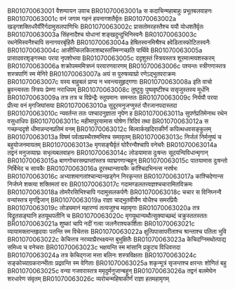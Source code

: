 BR01070063001	वैशम्पायन उवाच
BR01070063001a	स कदाचिन्महाबाहुः प्रभूतबलवाहनः
BR01070063001c	वनं जगाम गहनं हयनागशतैर्वृतः
BR01070063002a	खड्गशक्तिधरैर्वीरैर्गदामुसलपाणिभिः
BR01070063002c	प्रासतोमरहस्तैश्च ययौ योधशतैर्वृतः
BR01070063003a	सिंहनादैश्च योधानां शङ्खदुन्दुभिनिस्वनैः
BR01070063003c	रथनेमिस्वनैश्चापि सनागवरबृंहितैः
BR01070063004a	हेषितस्वनमिश्रैश्च क्ष्वेडितास्फोटितस्वनैः
BR01070063004c	आसीत्किलकिलाशब्दस्तस्मिन्गच्छति पार्थिवे
BR01070063005a	प्रासादवरशृङ्गस्थाः परया नृपशोभया
BR01070063005c	ददृशुस्तं स्त्रियस्तत्र शूरमात्मयशस्करम्
BR01070063006a	शक्रोपमममित्रघ्नं परवारणवारणम्
BR01070063006c	पश्यन्तः स्त्रीगणास्तत्र शस्त्रपाणिं स्म मेनिरे
BR01070063007a	अयं स पुरुषव्याघ्रो रणेऽद्भुतपराक्रमः
BR01070063007c	यस्य बाहुबलं प्राप्य न भवन्त्यसुहृद्गणाः
BR01070063008a	इति वाचो ब्रुवन्त्यस्ताः स्त्रियः प्रेम्णा नराधिपम्
BR01070063008c	तुष्टुवुः पुष्पवृष्टीश्च ससृजुस्तस्य मूर्धनि
BR01070063009a	तत्र तत्र च विप्रेन्द्रैः स्तूयमानः समन्ततः
BR01070063009c	निर्ययौ परया प्रीत्या वनं मृगजिघांसया
BR01070063010a	सुदूरमनुजग्मुस्तं पौरजानपदास्तदा
BR01070063010c	न्यवर्तन्त ततः पश्चादनुज्ञाता नृपेण ह
BR01070063011a	सुपर्णप्रतिमेनाथ रथेन वसुधाधिपः
BR01070063011c	महीमापूरयामास घोषेण त्रिदिवं तथा
BR01070063012a	स गच्छन्ददृशे धीमान्नन्दनप्रतिमं वनम्
BR01070063012c	बिल्वार्कखदिराकीर्णं कपित्थधवसङ्कुलम्
BR01070063013a	विषमं पर्वतप्रस्थैरश्मभिश्च समावृतम्
BR01070063013c	निर्जलं निर्मनुष्यं च बहुयोजनमायतम्
BR01070063013e	मृगसङ्घैर्वृतं घोरैरन्यैश्चापि वनेचरैः
BR01070063014a	तद्वनं मनुजव्याघ्रः सभृत्यबलवाहनः
BR01070063014c	लोडयामास दुःषन्तः सूदयन्विविधान्मृगान्
BR01070063015a	बाणगोचरसम्प्राप्तांस्तत्र व्याघ्रगणान्बहून्
BR01070063015c	पातयामास दुःषन्तो निर्बिभेद च सायकैः
BR01070063016a	दूरस्थान्सायकैः कांश्चिदभिनत्स नरर्षभः
BR01070063016c	अभ्याशमागतांश्चान्यान्खड्गेन निरकृन्तत
BR01070063017a	कांश्चिदेणान्स निर्जघ्ने शक्त्या शक्तिमतां वरः
BR01070063017c	गदामण्डलतत्त्वज्ञश्चचारामितविक्रमः
BR01070063018a	तोमरैरसिभिश्चापि गदामुसलकर्पणैः
BR01070063018c	चचार स विनिघ्नन्वै वन्यांस्तत्र मृगद्विजान्
BR01070063019a	राज्ञा चाद्भुतवीर्येण योधैश्च समरप्रियैः
BR01070063019c	लोड्यमानं महारण्यं तत्यजुश्च महामृगाः
BR01070063020a	तत्र विद्रुतसङ्घानि हतयूथपतीनि च
BR01070063020c	मृगयूथान्यथौत्सुक्याच्छब्दं चक्रुस्ततस्ततः
BR01070063021a	शुष्कां चापि नदीं गत्वा जलनैराश्यकर्शिताः
BR01070063021c	व्यायामक्लान्तहृदयाः पतन्ति स्म विचेतसः
BR01070063022a	क्षुत्पिपासापरीताश्च श्रान्ताश्च पतिता भुवि
BR01070063022c	केचित्तत्र नरव्याघ्रैरभक्ष्यन्त बुभुक्षितैः
BR01070063023a	केचिदग्निमथोत्पाद्य समिध्य च वनेचराः
BR01070063023c	भक्षयन्ति स्म मांसानि प्रकुट्य विधिवत्तदा
BR01070063024a	तत्र केचिद्गजा मत्ता बलिनः शस्त्रविक्षताः
BR01070063024c	सङ्कोच्याग्रकरान्भीताः प्रद्रवन्ति स्म वेगिताः
BR01070063025a	शकृन्मूत्रं सृजन्तश्च क्षरन्तः शोणितं बहु
BR01070063025c	वन्या गजवरास्तत्र ममृदुर्मनुजान्बहून्
BR01070063026a	तद्वनं बलमेघेन शरधारेण संवृतम्
BR01070063026c	व्यरोचन्महिषाकीर्णं राज्ञा हतमहामृगम्
